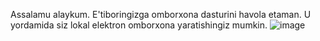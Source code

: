 Assalamu alaykum. E'tiboringizga omborxona dasturini havola etaman. U yordamida siz lokal elektron omborxona yaratishingiz mumkin.
![image](https://github.com/user-attachments/assets/ffa63328-ec49-4249-983e-19d02030817f)
